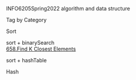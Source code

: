 INFO6205Spring2022
algorithm and data structure


Tag by Category

Sort  

sort + binarySearch  
[658.Find K Closest Elements](https://leetcode-cn.com/problems/find-k-closest-elements/)  


sort + hashTable


Hash
 

